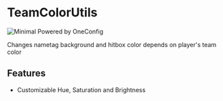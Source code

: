 # TeamColorUtils

![Minimal Powered by OneConfig](https://polyfrost.org/img/cozy-minimal_vector.svg)

Changes nametag background and hitbox color depends on player's team color

## Features

- Customizable Hue, Saturation and Brightness
